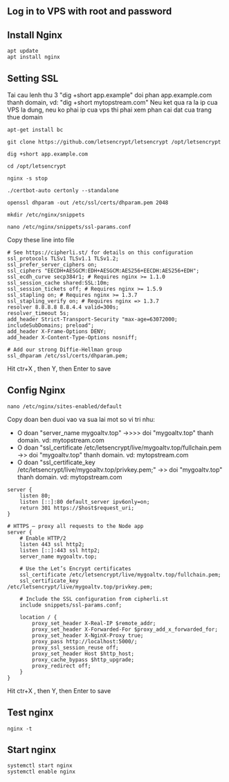 ## Log in to VPS with root and password
## Install Nginx
```
apt update
apt install nginx
```
## Setting SSL
Tai cau lenh thu 3 "dig +short app.example" doi phan app.example.com thanh domain, vd: "dig +short mytopstream.com"
Neu ket qua ra la ip cua VPS la dung, neu ko phai ip cua vps thi phai xem phan cai dat cua trang thue domain

```
apt-get install bc

git clone https://github.com/letsencrypt/letsencrypt /opt/letsencrypt

dig +short app.example.com

cd /opt/letsencrypt

nginx -s stop

./certbot-auto certonly --standalone

openssl dhparam -out /etc/ssl/certs/dhparam.pem 2048

mkdir /etc/nginx/snippets

nano /etc/nginx/snippets/ssl-params.conf
```
Copy these line into file
```
# See https://cipherli.st/ for details on this configuration
ssl_protocols TLSv1 TLSv1.1 TLSv1.2;
ssl_prefer_server_ciphers on;
ssl_ciphers "EECDH+AESGCM:EDH+AESGCM:AES256+EECDH:AES256+EDH";
ssl_ecdh_curve secp384r1; # Requires nginx >= 1.1.0
ssl_session_cache shared:SSL:10m;
ssl_session_tickets off; # Requires nginx >= 1.5.9
ssl_stapling on; # Requires nginx >= 1.3.7
ssl_stapling_verify on; # Requires nginx => 1.3.7
resolver 8.8.8.8 8.8.4.4 valid=300s;
resolver_timeout 5s;
add_header Strict-Transport-Security "max-age=63072000; includeSubDomains; preload";
add_header X-Frame-Options DENY;
add_header X-Content-Type-Options nosniff;

# Add our strong Diffie-Hellman group
ssl_dhparam /etc/ssl/certs/dhparam.pem;
```
Hit ctr+X , then Y, then Enter to save
## Config Nginx
```
nano /etc/nginx/sites-enabled/default
```
Copy doan ben duoi vao va sua lai mot so vi tri nhu:
- O doan "server_name mygoaltv.top" ->>>> doi "mygoaltv.top" thanh domain. vd: mytopstream.com
- O doan "ssl_certificate /etc/letsencrypt/live/mygoaltv.top/fullchain.pem ->> doi "mygoaltv.top" thanh domain. vd: mytopstream.com
- O doan "ssl_certificate_key /etc/letsencrypt/live/mygoaltv.top/privkey.pem;" ->> doi "mygoaltv.top" thanh domain. vd: mytopstream.com


```
server {
    listen 80;
    listen [::]:80 default_server ipv6only=on;
    return 301 https://$host$request_uri;
}

# HTTPS — proxy all requests to the Node app
server {
    # Enable HTTP/2
    listen 443 ssl http2;
    listen [::]:443 ssl http2;
    server_name mygoaltv.top;

    # Use the Let’s Encrypt certificates
    ssl_certificate /etc/letsencrypt/live/mygoaltv.top/fullchain.pem;
    ssl_certificate_key /etc/letsencrypt/live/mygoaltv.top/privkey.pem;

    # Include the SSL configuration from cipherli.st
    include snippets/ssl-params.conf;

    location / {
        proxy_set_header X-Real-IP $remote_addr;
        proxy_set_header X-Forwarded-For $proxy_add_x_forwarded_for;
        proxy_set_header X-NginX-Proxy true;
        proxy_pass http://localhost:5000/;
        proxy_ssl_session_reuse off;
        proxy_set_header Host $http_host;
        proxy_cache_bypass $http_upgrade;
        proxy_redirect off;
    }
}
```
Hit ctr+X , then Y, then Enter to save

## Test nginx

```
nginx -t
```

## Start nginx

```
systemctl start nginx
systemctl enable nginx
```
